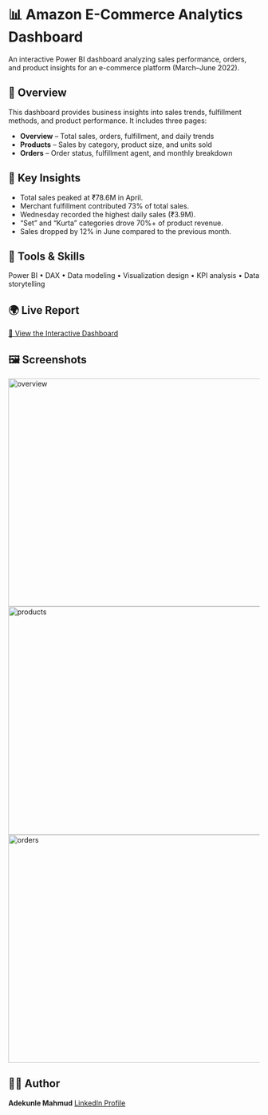 # 📊 Amazon E-Commerce Analytics Dashboard

An interactive Power BI dashboard analyzing sales performance, orders, and product insights for an e-commerce platform (March–June 2022).

## 🧠 Overview

This dashboard provides business insights into sales trends, fulfillment methods, and product performance.
It includes three pages:

* **Overview** – Total sales, orders, fulfillment, and daily trends
* **Products** – Sales by category, product size, and units sold
* **Orders** – Order status, fulfillment agent, and monthly breakdown

## 🧩 Key Insights

* Total sales peaked at ₹78.6M in April.
* Merchant fulfillment contributed 73% of total sales.
* Wednesday recorded the highest daily sales (₹3.9M).
* “Set” and “Kurta” categories drove 70%+ of product revenue.
* Sales dropped by 12% in June compared to the previous month.

## 🧰 Tools & Skills

Power BI • DAX • Data modeling • Visualization design • KPI analysis • Data storytelling

## 🌍 Live Report

[🔗 View the Interactive Dashboard]((https://app.powerbi.com/groups/me/reports/8ebe0dea-7016-4d30-a366-72bca1f75073?ctid=5fea3020-e345-44c6-b32f-3b3476617eb6&pbi_source=linkShare&bookmarkGuid=c32abc3d-35fb-4e0a-b1b9-9596108d0a2d))


## 🖼️ Screenshots

<img width="750" height="457" alt="overview" src="https://github.com/user-attachments/assets/ed318e8a-236f-44e2-a7f3-95806744ca4a" />


<img width="750" height="457" alt="products" src="https://github.com/user-attachments/assets/50f6e644-3cb1-482d-8e10-463e2ef3f036" />




<img width="750" height="457" alt="orders" src="https://github.com/user-attachments/assets/1cffc725-b45c-4413-832f-873e1613f183" />



## 🧑‍💻 Author

**Adekunle Mahmud**
[LinkedIn Profile]([https://www.linkedin.com/in/YOUR-LINK](https://www.linkedin.com/in/mahmud-adekunle-0649a7198/))
